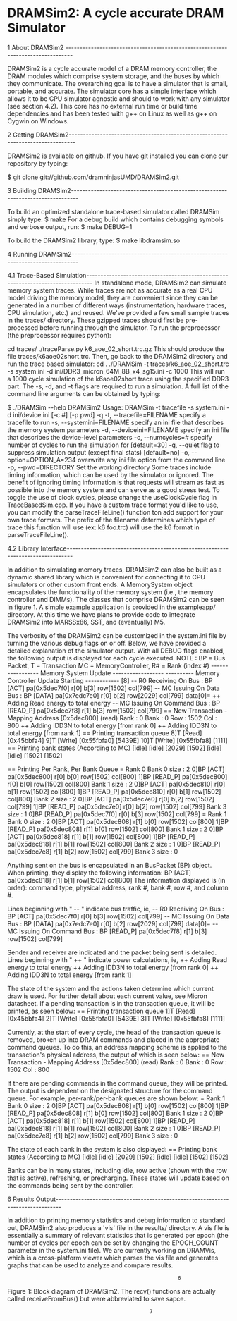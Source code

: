 DRAMSim2: A cycle accurate DRAM Simulator
================================================================================




1 About DRAMSim2 --------------------------------------------------------------------------------

DRAMSim2 is a cycle accurate model of a DRAM memory controller, the DRAM modules which comprise
system storage, and the buses by which they communicate.
The overarching goal is to have a simulator that is small, portable, and accurate. The simulator core has a
simple interface which allows it to be CPU simulator agnostic and should to work with any simulator (see
section 4.2). This core has no external run time or build time dependencies and has been tested with g++ on
Linux as well as g++ on Cygwin on Windows.

2 Getting DRAMSim2--------------------------------------------------------------------------------

DRAMSim2 is available on github. If you have git installed you can clone our repository by typing:

$ git clone git://github.com/dramninjasUMD/DRAMSim2.git

3 Building DRAMSim2--------------------------------------------------------------------------------

To build an optimized standalone trace-based simulator called DRAMSim simply type:
$ make
For a debug build which contains debugging symbols and verbose output, run:
$ make DEBUG=1

To build the DRAMSim2 library, type:
$ make libdramsim.so


4 Running DRAMSim2--------------------------------------------------------------------------------

4.1 Trace-Based Simulation--------------------------------------------------------------------------------
In standalone mode, DRAMSim2 can simulate memory system traces. While traces are not as accurate as a
real CPU model driving the memory model, they are convenient since they can be generated in a number of
different ways (instrumentation, hardware traces, CPU simulation, etc.) and reused.
We've provided a few small sample traces in the traces/ directory. These gzipped traces should first be pre-
processed before running through the simulator. To run the preprocessor (the preprocessor requires python):

cd traces/
./traceParse.py k6_aoe_02_short.trc.gz
This should produce the file traces/k6aoe02short.trc. Then, go back to the DRAMSim2 directory
and run the trace based simulator:
cd .
./DRAMSim -t traces/k6_aoe_02_short.trc -s system.ini -d ini/DDR3_micron_64M_8B_x4_sg15.ini -c 1000
This will run a 1000 cycle simulation of the k6aoe02short trace using the specified DDR3 part. The -s,
-d, and -t flags are required to run a simulation.
A full list of the command line arguments can be obtained by typing:

$ ./DRAMSim --help
DRAMSim2 Usage:
DRAMSim -t tracefile -s system.ini -d ini/device.ini [-c #] [-p pwd] -q
  -t, --tracefile=FILENAME specify a tracefile to run
  -s, --systemini=FILENAME specify an ini file that describes the memory system parameters
  -d, --deviceini=FILENAME specify an ini file that describes the device-level parameters
  -c, --numcycles=# specify number of cycles to run the simulation for [default=30]
  -q, --quiet flag to suppress simulation output (except final stats) [default=no]
  -o, --option=OPTION_A=234 overwrite any ini file option from the command line
  -p, --pwd=DIRECTORY Set the working directory
Some traces include timing information, which can be used by the simulator or ignored. The benefit of ignoring
timing information is that requests will stream as fast as possible into the memory system and can serve as a good
stress test. To toggle the use of clock cycles, please change the useClockCycle flag in TraceBasedSim.cpp.
If you have a custom trace format you'd like to use, you can modify the parseTraceFileLine() function
ton add support for your own trace formats.
The prefix of the filename determines which type of trace this function will use (ex: k6 foo.trc) will use the k6
format in parseTraceFileLine().

4.2 Library Interface--------------------------------------------------------------------------------

In addition to simulating memory traces, DRAMSim2 can also be built as a dynamic shared library which
is convenient for connecting it to CPU simulators or other custom front ends. A MemorySystem object
encapsulates the functionality of the memory system (i.e., the memory controller and DIMMs). The classes that
comprise DRAMSim2 can be seen in figure 1. A simple example application is provided in the exampleapp/
directory. At this time we have plans to provide code to integrate DRAMSim2 into MARSSx86, SST, and
(eventually) M5.

The verbosity of the DRAMSim2 can be customized in the system.ini file by turning the various debug flags on
or off.
Below, we have provided a detailed explanation of the simulator output. With all DEBUG flags enabled, the
following output is displayed for each cycle executed.
NOTE : BP = Bus Packet, T = Transaction
MC = MemoryController, R# = Rank (index #)
 ----------------- Memory System Update ------------------
 ---------- Memory Controller Update Starting ------------ [8]
 -- R0 Receiving On Bus : BP [ACT] pa[0x5dec7f0] r[0] b[3] row[1502] col[799]
 -- MC Issuing On Data Bus : BP [DATA] pa[0x7edc7e0] r[0] b[2] row[2029] col[799] data[0]=
 ++ Adding Read energy to total energy
 -- MC Issuing On Command Bus : BP [READ_P] pa[0x5dec7f8] r[1] b[3] row[1502] col[799]
== New Transaction - Mapping Address [0x5dec800] (read)
  Rank : 0
  Bank : 0
  Row : 1502
  Col : 800
 ++ Adding IDD3N to total energy [from rank 0]
 ++ Adding IDD3N to total energy [from rank 1]
== Printing transaction queue
  8]T [Read] [0x45bbfa4]
  9]T [Write] [0x55fbfa0] [5439E]
  10]T [Write] [0x55fbfa8] [1111]
== Printing bank states (According to MC)
[idle] [idle] [2029] [1502]
[idle] [idle] [1502] [1502]

== Printing Per Rank, Per Bank Queue
 = Rank 0
    Bank 0 size : 2
       0]BP [ACT] pa[0x5dec800] r[0] b[0] row[1502] col[800]
       1]BP [READ_P] pa[0x5dec800] r[0] b[0] row[1502] col[800]
    Bank 1 size : 2
       0]BP [ACT] pa[0x5dec810] r[0] b[1] row[1502] col[800]
       1]BP [READ_P] pa[0x5dec810] r[0] b[1] row[1502] col[800]
    Bank 2 size : 2
       0]BP [ACT] pa[0x5dec7e0] r[0] b[2] row[1502] col[799]
       1]BP [READ_P] pa[0x5dec7e0] r[0] b[2] row[1502] col[799]
    Bank 3 size : 1
       0]BP [READ_P] pa[0x5dec7f0] r[0] b[3] row[1502] col[799]
 = Rank 1
    Bank 0 size : 2
       0]BP [ACT] pa[0x5dec808] r[1] b[0] row[1502] col[800]
       1]BP [READ_P] pa[0x5dec808] r[1] b[0] row[1502] col[800]
    Bank 1 size : 2
       0]BP [ACT] pa[0x5dec818] r[1] b[1] row[1502] col[800]
       1]BP [READ_P] pa[0x5dec818] r[1] b[1] row[1502] col[800]
    Bank 2 size : 1
       0]BP [READ_P] pa[0x5dec7e8] r[1] b[2] row[1502] col[799]
    Bank 3 size : 0

Anything sent on the bus is encapsulated in an BusPacket (BP) object. When printing, they display the
following information:
BP [ACT] pa[0x5dec818] r[1] b[1] row[1502] col[800]
The information displayed is (in order): command type, physical address, rank #, bank #, row #, and column
#.


Lines beginning with " -- " indicate bus traffic, ie,
      -- R0 Receiving On Bus : BP [ACT] pa[0x5dec7f0] r[0] b[3] row[1502] col[799]
      -- MC Issuing On Data Bus : BP [DATA] pa[0x7edc7e0] r[0] b[2] row[2029] col[799] data[0]=
      -- MC Issuing On Command Bus : BP [READ_P] pa[0x5dec7f8] r[1] b[3] row[1502] col[799]

Sender and receiver are indicated and the packet being sent is detailed.
Lines beginning with " ++ " indicate power calculations, ie,
      ++ Adding Read energy to total energy
      ++ Adding IDD3N to total energy [from rank 0]
      ++ Adding IDD3N to total energy [from rank 1]

The state of the system and the actions taken determine which current draw is used. For further detail about
each current value, see Micron datasheet.
If a pending transaction is in the transaction queue, it will be printed, as seen below:
   == Printing transaction queue
     1]T [Read] [0x45bbfa4]
     2]T [Write] [0x55fbfa0] [5439E]
     3]T [Write] [0x55fbfa8] [1111]

Currently, at the start of every cycle, the head of the transaction queue is removed, broken up into DRAM
commands and placed in the appropriate command queues. To do this, an address mapping scheme is applied
to the transaction's physical address, the output of which is seen below:
  == New Transaction - Mapping Address [0x5dec800] (read)
   Rank : 0
      Bank : 0
      Row : 1502
      Col : 800

If there are pending commands in the command queue, they will be printed. The output is dependent on the
designated structure for the command queue. For example, per-rank/per-bank queues are shown below:
   = Rank 1
     Bank 0 size : 2
         0]BP [ACT] pa[0x5dec808] r[1] b[0] row[1502] col[800]
         1]BP [READ_P] pa[0x5dec808] r[1] b[0] row[1502] col[800]
     Bank 1 size : 2
         0]BP [ACT] pa[0x5dec818] r[1] b[1] row[1502] col[800]
         1]BP [READ_P] pa[0x5dec818] r[1] b[1] row[1502] col[800]
     Bank 2 size : 1
         0]BP [READ_P] pa[0x5dec7e8] r[1] b[2] row[1502] col[799]
     Bank 3 size : 0

The state of each bank in the system is also displayed:
     == Printing bank states (According to MC)
     [idle] [idle] [2029] [1502]
     [idle] [idle] [1502] [1502]

Banks can be in many states, including idle, row active (shown with the row that is active), refreshing, or
precharging. These states will update based on the commands being sent by the controller.

6 Results Output--------------------------------------------------------------------------------

In addition to printing memory statistics and debug information to standard out, DRAMSim2 also produces a
'vis' file in the results/ directory. A vis file is essentially a summary of relevant statistics that is generated per
epoch (the number of cycles per epoch can be set by changing the EPOCH_COUNT parameter in the system.ini
file).
We are currently working on DRAMVis, which is a cross-platform viewer which parses the vis file and generates
graphs that can be used to analyze and compare results.





































                                                          6


Figure 1: Block diagram of DRAMSim2. The recv() functions are actually called receiveFromBus() but were
abbreviated to save sapce.





                                                 7

